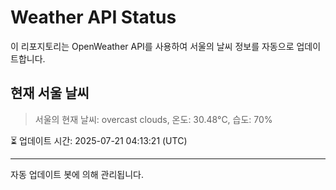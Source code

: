 
# Weather API Status

이 리포지토리는 OpenWeather API를 사용하여 서울의 날씨 정보를 자동으로 업데이트합니다.

## 현재 서울 날씨
> 서울의 현재 날씨: overcast clouds, 온도: 30.48°C, 습도: 70%

⏳ 업데이트 시간: 2025-07-21 04:13:21 (UTC)

---
자동 업데이트 봇에 의해 관리됩니다.
